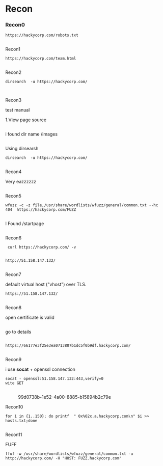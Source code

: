 # Recon

### Recon0

```
https://hackycorp.com/robots.txt
```

<figure><img src="../../../.gitbook/assets/image (113).png" alt=""><figcaption></figcaption></figure>

Recon1

```
https://hackycorp.com/team.html
```

<figure><img src="../../../.gitbook/assets/image (114).png" alt=""><figcaption></figcaption></figure>

Recon2

```
dirsearch  -u https://hackycorp.com/ 
```

<figure><img src="../../../.gitbook/assets/image (115).png" alt=""><figcaption></figcaption></figure>

<figure><img src="../../../.gitbook/assets/image (116).png" alt=""><figcaption></figcaption></figure>

Recon3

test manual

1.View page source &#x20;



<figure><img src="../../../.gitbook/assets/image (118).png" alt=""><figcaption></figcaption></figure>

i found dir name /images

<figure><img src="../../../.gitbook/assets/image (117).png" alt=""><figcaption></figcaption></figure>

Using dirsearsh

```
dirsearch  -u https://hackycorp.com/ 
```

<figure><img src="../../../.gitbook/assets/image (119).png" alt=""><figcaption></figcaption></figure>

Recon4

Very eazzzzzz

<figure><img src="../../../.gitbook/assets/image (120).png" alt=""><figcaption></figcaption></figure>

Recon5

```
wfuzz -c -z file,/usr/share/wordlists/wfuzz/general/common.txt --hc 404  https://hackycorp.com/FUZZ
```

<figure><img src="../../../.gitbook/assets/image (121).png" alt=""><figcaption></figcaption></figure>

I Found  /startpage

<figure><img src="../../../.gitbook/assets/image (122).png" alt=""><figcaption></figcaption></figure>

Recon6

```
 curl https://hackycorp.com/ -v 
```

<figure><img src="../../../.gitbook/assets/image (124).png" alt=""><figcaption></figcaption></figure>

```
http://51.158.147.132/
```

<figure><img src="../../../.gitbook/assets/image (125).png" alt=""><figcaption></figcaption></figure>

Recon7

default virtual host ("vhost") over TLS.

```
https://51.158.147.132/
```

<figure><img src="../../../.gitbook/assets/image (123).png" alt=""><figcaption></figcaption></figure>

Recon8

open certificate is valid

<figure><img src="../../../.gitbook/assets/image (126).png" alt=""><figcaption></figcaption></figure>

go to details

<figure><img src="../../../.gitbook/assets/image (127).png" alt=""><figcaption></figcaption></figure>

```
https://66177e3f25e3ea0713807b1dc5f0b9df.hackycorp.com/
```



<figure><img src="../../../.gitbook/assets/image (128).png" alt=""><figcaption></figcaption></figure>

Recon9

i use **socat** + openssl connection&#x20;

```
socat - openssl:51.158.147.132:443,verify=0
wite GET 
```

<figure><img src="../../../.gitbook/assets/image (129).png" alt=""><figcaption><p>99d0738b-1e52-4a00-8885-b15894b2c79e</p></figcaption></figure>

Recon10

```
for i in {1..150}; do printf  " 0x%02x.a.hackycorp.com\n" $i >> hosts.txt;done
```

<figure><img src="../../../.gitbook/assets/image (130).png" alt=""><figcaption></figcaption></figure>

Recon11

FUFF

```
ffuf -w /usr/share/wordlists/wfuzz/general/common.txt -u  http://hackycorp.com/ -H "HOST: FUZZ.hackycorp.com"
```

<figure><img src="../../../.gitbook/assets/image (131).png" alt=""><figcaption></figcaption></figure>

